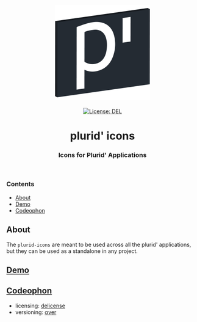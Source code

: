 <p align="center">
    <img src="https://raw.githubusercontent.com/plurid/plurid-icons/master/about/identity/plurid-logo.png" height="250px">
    <br />
    <br />
    <a target="_blank" href="https://github.com/plurid/plurid-icons/blob/master/LICENSE">
        <img src="https://img.shields.io/badge/license-DEL-blue.svg?colorB=1380C3&style=for-the-badge" alt="License: DEL">
    </a>
</p>



<h1 align="center">
    plurid' icons
</h1>


<h3 align="center">
    Icons for Plurid' Applications
</h3>



<br />



### Contents

+ [About](#about)
+ [Demo](#demo)
+ [Codeophon](#codeophon)



## About

The `plurid-icons` are meant to be used across all the plurid' applications, but they can be used as a standalone in any project.



## [Demo](https://meta.plurid.com/icons)



## [Codeophon](https://github.com/ly3xqhl8g9/codeophon)

+ licensing: [delicense](https://github.com/ly3xqhl8g9/delicense)
+ versioning: [αver](https://github.com/ly3xqhl8g9/alpha-versioning)
